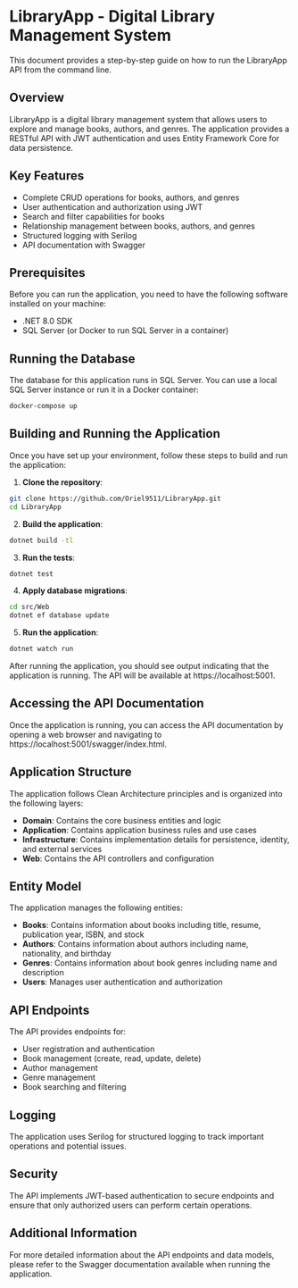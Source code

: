 ﻿# LibraryApp - Digital Library Management System

This document provides a step-by-step guide on how to run the LibraryApp API from the command line.

## Overview

LibraryApp is a digital library management system that allows users to explore and manage books, authors, and genres. The application provides a RESTful API with JWT authentication and uses Entity Framework Core for data persistence.

## Key Features

- Complete CRUD operations for books, authors, and genres
- User authentication and authorization using JWT
- Search and filter capabilities for books
- Relationship management between books, authors, and genres
- Structured logging with Serilog
- API documentation with Swagger

## Prerequisites

Before you can run the application, you need to have the following software installed on your machine:

- .NET 8.0 SDK
- SQL Server (or Docker to run SQL Server in a container)

## Running the Database

The database for this application runs in SQL Server. You can use a local SQL Server instance or run it in a Docker container:

```bash
docker-compose up
```

## Building and Running the Application

Once you have set up your environment, follow these steps to build and run the application:

1. **Clone the repository**:

```bash
git clone https://github.com/Oriel9511/LibraryApp.git
cd LibraryApp
```

2. **Build the application**:

```bash
dotnet build -tl
```

3. **Run the tests**:

```bash
dotnet test
```

4. **Apply database migrations**:

```bash
cd src/Web
dotnet ef database update
```

5. **Run the application**:

```bash
dotnet watch run
```

After running the application, you should see output indicating that the application is running. The API will be available at https://localhost:5001.

## Accessing the API Documentation

Once the application is running, you can access the API documentation by opening a web browser and navigating to https://localhost:5001/swagger/index.html.

## Application Structure

The application follows Clean Architecture principles and is organized into the following layers:

- **Domain**: Contains the core business entities and logic
- **Application**: Contains application business rules and use cases
- **Infrastructure**: Contains implementation details for persistence, identity, and external services
- **Web**: Contains the API controllers and configuration

## Entity Model

The application manages the following entities:

- **Books**: Contains information about books including title, resume, publication year, ISBN, and stock
- **Authors**: Contains information about authors including name, nationality, and birthday
- **Genres**: Contains information about book genres including name and description
- **Users**: Manages user authentication and authorization

## API Endpoints

The API provides endpoints for:

- User registration and authentication
- Book management (create, read, update, delete)
- Author management
- Genre management
- Book searching and filtering

## Logging

The application uses Serilog for structured logging to track important operations and potential issues.

## Security

The API implements JWT-based authentication to secure endpoints and ensure that only authorized users can perform certain operations.

## Additional Information

For more detailed information about the API endpoints and data models, please refer to the Swagger documentation available when running the application.
